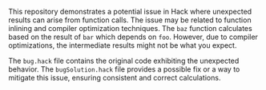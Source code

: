 This repository demonstrates a potential issue in Hack where unexpected results can arise from function calls. The issue may be related to function inlining and compiler optimization techniques. The `baz` function calculates based on the result of `bar` which depends on `foo`. However, due to compiler optimizations, the intermediate results might not be what you expect.

The `bug.hack` file contains the original code exhibiting the unexpected behavior. The `bugSolution.hack` file provides a possible fix or a way to mitigate this issue, ensuring consistent and correct calculations.